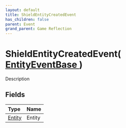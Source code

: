 ```yaml
---
layout: default
title: ShieldEntityCreatedEvent
has_children: false
parent: Event
grand_parent: Game Reflection
---
```

# ShieldEntityCreatedEvent( [ EntityEventBase ](/riftbreaker-wiki/docs/game-reflection/events/entity_event_base/) )
Description 

## Fields

| Type | Name |
|:----------|:--------------|
| [Entity](/riftbreaker-wiki/docs/game-reflection/classes/entity/) | Entity |

